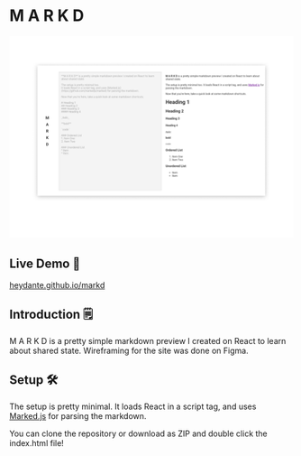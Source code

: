 # M A R K D
![](./img/Markd.png)

## Live Demo 🚀
[heydante.github.io/markd](https://heydante.github.io/markd/)

## Introduction 🗒
M A R K D is a pretty simple markdown preview I created on React to learn about shared state.
Wireframing for the site was done on Figma.

## Setup 🛠
The setup is pretty minimal. 
It loads React in a script tag, and uses [Marked.js](https://github.com/markedjs/marked) for parsing the markdown. 

You can clone the repository or download as ZIP and double click the index.html file!
